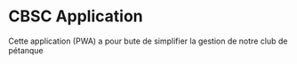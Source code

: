 # CBSC Application

Cette application (PWA) a pour bute de simplifier la gestion de notre club de pétanque
